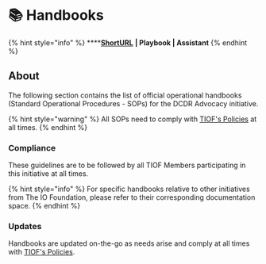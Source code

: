 # 📚 Handbooks

{% hint style="info" %}
****[**ShortURL**](https://tiof.click/DCDRHB) **| Playbook | Assistant**
{% endhint %}

## About

The following section contains the list of official operational handbooks (Standard Operational Procedures - SOPs) for the DCDR Advocacy initiative.

{% hint style="warning" %}
All SOPs need to comply with [TIOF's Policies](https://tiof.click/TIOFPolicies) at all times.
{% endhint %}

### Compliance

These guidelines are to be followed by all TIOF Members participating in this initiative at all times.

{% hint style="info" %}
For specific handbooks relative to other initiatives from The IO Foundation, please refer to their corresponding documentation space.
{% endhint %}

### Updates

Handbooks are updated on-the-go as needs arise and comply at all times with [TIOF's Policies](https://tiof.click/TIOFPolicies).
